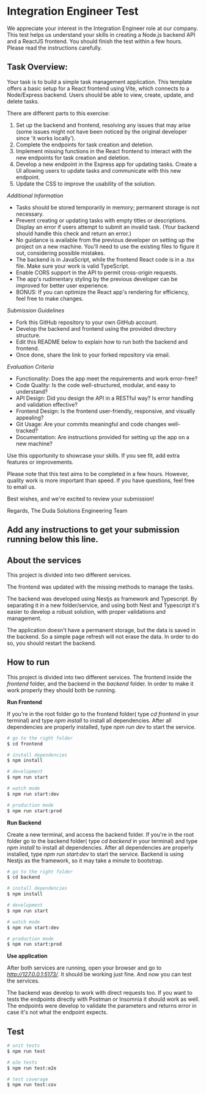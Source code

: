 # Integration Engineer Test

We appreciate your interest in the Integration Engineer role at our company. This test helps us understand your skills in creating a Node.js backend API and a ReactJS frontend. You should finish the test within a few hours. Please read the instructions carefully.

## Task Overview:

Your task is to build a simple task management application. This template offers a basic setup for a React frontend using Vite, which connects to a Node/Express backend. Users should be able to view, create, update, and delete tasks.

There are different parts to this exercise:

1. Set up the backend and frontend, resolving any issues that may arise (some issues might not have been noticed by the original developer since 'it works locally').
2. Complete the endpoints for task creation and deletion.
3. Implement missing functions in the React frontend to interact with the new endpoints for task creation and deletion.
4. Develop a new endpoint in the Express app for updating tasks. Create a UI allowing users to update tasks and communicate with this new endpoint.
5. Update the CSS to improve the usability of the solution.

_Additional Information_

- Tasks should be stored temporarily in memory; permanent storage is not necessary.
- Prevent creating or updating tasks with empty titles or descriptions. Display an error if users attempt to submit an invalid task. (Your backend should handle this check and return an error.)
- No guidance is available from the previous developer on setting up the project on a new machine. You'll need to use the existing files to figure it out, considering possible mistakes.
- The backend is in JavaScript, while the frontend React code is in a .tsx file. Make sure your work is valid TypeScript.
- Enable CORS support in the API to permit cross-origin requests.
- The app's rudimentary styling by the previous developer can be improved for better user experience.
- BONUS: If you can optimize the React app's rendering for efficiency, feel free to make changes.

_Submission Guidelines_

- Fork this GitHub repository to your own GitHub account.
- Develop the backend and frontend using the provided directory structure.
- Edit this README below to explain how to run both the backend and frontend.
- Once done, share the link to your forked repository via email.

_Evaluation Criteria_

- Functionality: Does the app meet the requirements and work error-free?
- Code Quality: Is the code well-structured, modular, and easy to understand?
- API Design: Did you design the API in a RESTful way? Is error handling and validation effective?
- Frontend Design: Is the frontend user-friendly, responsive, and visually appealing?
- Git Usage: Are your commits meaningful and code changes well-tracked?
- Documentation: Are instructions provided for setting up the app on a new machine?

Use this opportunity to showcase your skills. If you see fit, add extra features or improvements.

Please note that this test aims to be completed in a few hours. However, quality work is more important than speed. If you have questions, feel free to email us.

Best wishes, and we're excited to review your submission!

Regards,
The Duda Solutions Engineering Team

## Add any instructions to get your submission running below this line.

## About the services

This project is divided into two different services.

The frontend was updated with the missing methods to manage the tasks.

The backend was developed using Nestjs as framework and Typescript. By separating it in a new folder/service, and using both Nest and Typescript it's easier to develop a robust solution, with proper validations and management.

The application doesn't have a permanent storage, but the data is saved in the backend. So a simple page refresh will not erase the data. In order to do so, you should restart the backend.

## How to run

This project is divided into two different services. The frontend inside the _frontend_ folder, and the backend in the _backend_ folder. In order to make it work properly they should both be running.

**Run Frontend**

If you're in the root folder go to the frontend folder( type _cd frontend_ in your terminal) and type _npm install_ to install all dependencies.
After all dependencies are properly installed, type _npm run dev_ to start the service.

```bash
# go to the right folder
$ cd frontend

# install dependencies
$ npm install

# development
$ npm run start

# watch mode
$ npm run start:dev

# production mode
$ npm run start:prod
```

**Run Backend**

Create a new terminal, and access the backend folder. If you're in the root folder go to the backend folder( type _cd backend_ in your terminal) and type _npm install_ to install all dependencies.
After all dependencies are properly installed, type _npm run start:dev_ to start the service.
Backend is using Nestjs as the framework, so it may take a minute to bootstrap.

```bash
# go to the right folder
$ cd backend

# install dependencies
$ npm install

# development
$ npm run start

# watch mode
$ npm run start:dev

# production mode
$ npm run start:prod
```

**Use application**

After both services are running, open your browser and go to *http://127.0.0.1:5173/*. It should be working just fine.
And now you can test the services.

The backend was develop to work with direct requests too. If you want to tests the endpoints directly with Postman or Insomnia it should work as well. The endpoints were develop to validate the parameters and returns error in case it's not what the endpoint expects.

## Test

```bash
# unit tests
$ npm run test

# e2e tests
$ npm run test:e2e

# test coverage
$ npm run test:cov
```
